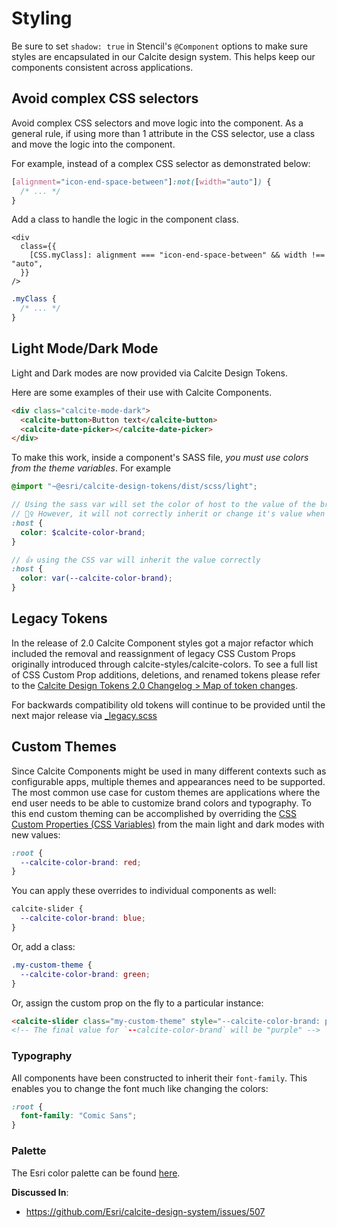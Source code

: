 # Styling

Be sure to set `shadow: true` in Stencil's `@Component` options to make sure styles are encapsulated in our Calcite design system. This helps keep our components consistent across applications.

## Avoid complex CSS selectors

Avoid complex CSS selectors and move logic into the component. As a general rule, if using more than 1 attribute in the CSS selector, use a class and move the logic into the component.

For example, instead of a complex CSS selector as demonstrated below:

```css
[alignment="icon-end-space-between"]:not([width="auto"]) {
  /* ... */
}
```

Add a class to handle the logic in the component class.

```tsx
<div
  class={{
    [CSS.myClass]: alignment === "icon-end-space-between" && width !== "auto",
  }}
/>
```

```css
.myClass {
  /* ... */
}
```

## Light Mode/Dark Mode

Light and Dark modes are now provided via Calcite Design Tokens.

Here are some examples of their use with Calcite Components.

```html
<div class="calcite-mode-dark">
  <calcite-button>Button text</calcite-button>
  <calcite-date-picker></calcite-date-picker>
</div>
```

To make this work, inside a component's SASS file, _you must use colors from the theme variables_. For example

```scss
@import "~@esri/calcite-design-tokens/dist/scss/light";

// Using the sass var will set the color of host to the value of the brand color in light mode.
// 🙅‍♀️ However, it will not correctly inherit or change it's value when swapping light/dark mode.
:host {
  color: $calcite-color-brand;
}
```

```scss
// 👍 using the CSS var will inherit the value correctly
:host {
  color: var(--calcite-color-brand);
}
```

## Legacy Tokens

In the release of 2.0 Calcite Component styles got a major refactor which included the removal and reassignment of legacy CSS Custom Props originally introduced through calcite-styles/calcite-colors. To see a full list of CSS Custom Prop additions, deletions, and renamed tokens please refer to the [Calcite Design Tokens 2.0 Changelog > Map of token changes](../../calcite-design-tokens/CHANGELOG.md#20-map-of-token-changes).

For backwards compatibility old tokens will continue to be provided until the next major release via [\_legacy.scss](../src/assets/styles/_legacy.scss)

## Custom Themes

Since Calcite Components might be used in many different contexts such as configurable apps, multiple themes and appearances need to be supported. The most common use case for custom themes are applications where the end user needs to be able to customize brand colors and typography. To this end custom theming can be accomplished by overriding the [CSS Custom Properties (CSS Variables)](https://developer.mozilla.org/en-US/docs/Web/CSS/--*) from the main light and dark modes with new values:

```css
:root {
  --calcite-color-brand: red;
}
```

You can apply these overrides to individual components as well:

```css
calcite-slider {
  --calcite-color-brand: blue;
}
```

Or, add a class:

```css
.my-custom-theme {
  --calcite-color-brand: green;
}
```

Or, assign the custom prop on the fly to a particular instance:

```html
<calcite-slider class="my-custom-theme" style="--calcite-color-brand: purple;"></calcite-slider>
<!-- The final value for `--calcite-color-brand` will be "purple" -->
```

### Typography

All components have been constructed to inherit their `font-family`. This enables you to change the font much like changing the colors:

```css
:root {
  font-family: "Comic Sans";
}
```

### Palette

The Esri color palette can be found [here](https://esri.github.io/calcite-colors/).

__Discussed In__:

- <https://github.com/Esri/calcite-design-system/issues/507>
